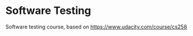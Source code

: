 Software Testing
===============

Software testing course, based on https://www.udacity.com/course/cs258
